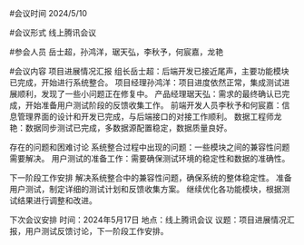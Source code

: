 #会议时间
2024/5/10

#会议形式
线上腾讯会议

#参会人员
岳士超，孙鸿洋，琚天弘，李秋予，何宸嘉，龙艳

#会议内容
项目进展情况汇报
组长岳士超：后端开发已接近尾声，主要功能模块已完成，开始进行系统整合。
项目经理孙鸿洋：项目进度依然正常，集成测试进展顺利，发现了一些小问题正在修复中。
产品经理琚天弘：需求的最终确认已完成，开始准备用户测试阶段的反馈收集工作。
前端开发人员李秋予和何宸嘉：信息管理界面的设计和开发已完成，与后端接口的对接工作顺利。
数据工程师龙艳：数据同步测试已完成，多数据源配置稳定，数据质量良好。

存在的问题和困难讨论
系统整合过程中出现的问题：一些模块之间的兼容性问题需要解决。
用户测试的准备工作：需要确保测试环境的稳定性和数据的准确性。

下一阶段工作安排
解决系统整合中的兼容性问题，确保系统的整体稳定性。
准备用户测试，制定详细的测试计划和反馈收集方案。
继续优化各功能模块，根据测试结果进行调整和改进。

下次会议安排
时间：2024年5月17日
地点：线上腾讯会议
议题：项目进展情况汇报，用户测试反馈讨论，下一阶段工作安排。